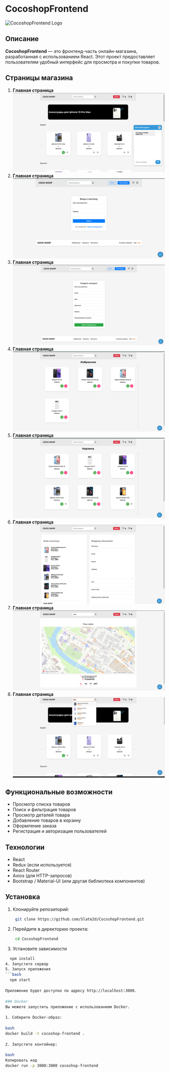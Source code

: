 # CocoshopFrontend

![CocoshopFrontend Logo](path_to_your_logo_image)

## Описание

**CocoshopFrontend** — это фронтенд-часть онлайн-магазина, разработанная с использованием React. Этот проект предоставляет пользователям удобный интерфейс для просмотра и покупки товаров.

## Страницы магазина

1. **Главная страница**
![Главная страница](https://github.com/Nikolay-Bezmen/CocoJamboShop/blob/main/cocoshop/assets/Screenshot%202024-12-23%20153824.png)
2. **Главная страница**
![Логин](https://github.com/Nikolay-Bezmen/CocoJamboShop/blob/main/cocoshop/assets/Screenshot%202024-12-23%20153705.png)
3. **Главная страница**
![Регистрация](https://github.com/Nikolay-Bezmen/CocoJamboShop/blob/main/cocoshop/assets/Screenshot%202024-12-23%20153731.png)
4. **Главная страница**
 ![Избранное](https://github.com/Nikolay-Bezmen/CocoJamboShop/blob/main/cocoshop/assets/Screenshot%202024-12-23%20153836.png)
5. **Главная страница**
 ![Корзина](https://github.com/Nikolay-Bezmen/CocoJamboShop/blob/main/cocoshop/assets/Screenshot%202024-12-23%20153848.png)
6. **Главная страница**
 ![Оформление закакза](https://github.com/Nikolay-Bezmen/CocoJamboShop/blob/main/cocoshop/assets/Screenshot%202024-12-23%20153924.png)
7.  **Главная страница**
![Контакты](https://github.com/Nikolay-Bezmen/CocoJamboShop/blob/main/cocoshop/assets/Screenshot%202024-12-23%20154017.png)
8. **Главная страница**
 ![Поиск по сайту](https://github.com/Nikolay-Bezmen/CocoJamboShop/blob/main/cocoshop/assets/Screenshot%202024-12-23%20153955.png)




## Функциональные возможности

- Просмотр списка товаров
- Поиск и фильтрация товаров
- Просмотр деталей товара
- Добавление товаров в корзину
- Оформление заказа
- Регистрация и авторизация пользователей

## Технологии

- React
- Redux (если используется)
- React Router
- Axios (для HTTP-запросов)
- Bootstrap / Material-UI (или другая библиотека компонентов)

## Установка

1. Клонируйте репозиторий:

   ```bash
    git clone https://github.com/Slate2d/CocoshopFrontend.git

2. Перейдите в директорию проекта:

   ```bash
    cd CocoshopFrontend

3. Установите зависимости
  ```bash
    npm install
4. Запустите сервер
5. Запуск приложения
  ```bash
    npm start

Приложение будет доступно по адресу http://localhost:3000.

### Docker
Вы можете запустить приложение с использованием Docker.

1. Соберите Docker-образ:

bash
docker build -t cocoshop-frontend .

2. Запустите контейнер:

bash
Копировать код
docker run -p 3000:3000 cocoshop-frontend